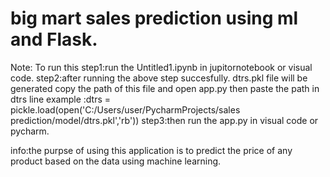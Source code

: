 # big mart sales prediction using ml and Flask.




Note: To run this
 step1:run the Untitled1.ipynb in jupitornotebook or visual code.
 step2:after running the above step succesfully.
       dtrs.pkl file will be generated copy the path of this file and 
       open app.py then paste the path in dtrs line   example :dtrs = pickle.load(open('C:/Users/user/PycharmProjects/sales prediction/model/dtrs.pkl','rb'))
step3:then run the app.py in visual code or pycharm.


info:the purpse of using this application is to predict  the price of any product  based on the data using machine learning.
